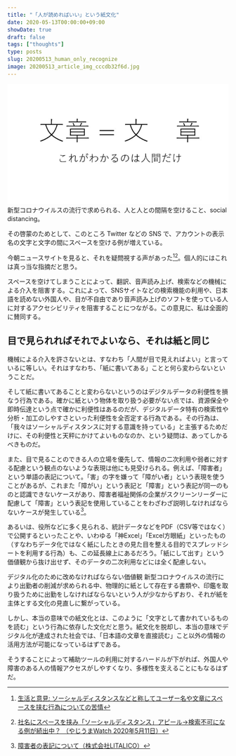 ```yaml
---
title: "「人が読めればいい」という紙文化"
date: 2020-05-13T00:00:00+09:00
showDate: true
draft: false
tags: ["thoughts"]
type: posts
slug: 20200513_human_only_recognize
image: 20200513_article_img_cccdb32f6d.jpg
---
```

![Cover Image](./20200513_article_img_cccdb32f6d.jpg)
新型コロナウイルスの流行で求められる、人と人との間隔を空けること、social distancing。

その啓蒙のためとして、このところ Twitter などの SNS で、アカウントの表示名の文字と文字の間にスペースを空ける例が増えている。

今朝ニュースサイトを見ると、それを疑問視する声があった[^1][^2]。個人的にはこれは真っ当な指摘だと思う。

スペースを空けてしまうことによって、翻訳、音声読み上げ、検索などの機械による介入を阻害する。これによって、SNSサイトなどの検索機能の利用や、日本語を読めない外国人や、目が不自由であり音声読み上げのソフトを使っている人に対するアクセシビリティを阻害することにつながる。この意見に、私は全面的に賛同する。

## 目で見られればそれでよいなら、それは紙と同じ

機械による介入を許さないとは、すなわち「人間が目で見えればよい」と言っているに等しい。それはすなわち、「紙に書いてある」ことと何ら変わらないということだ。

そして紙に書いてあることと変わらないというのはデジタルデータの利便性を損なう行為である。確かに紙という物体を取り扱う必要がない点では、資源保全や即時伝達という点で確かに利便性はあるのだが、デジタルデータ特有の検索性や分析・加工のしやすさといった利便性を全否定する行為である。その行為は、「我々はソーシャルディスタンスに対する意識を持っている」と主張するためだけに、その利便性と天秤にかけてよいものなのか、という疑問は、あってしかるべきものだ。

また、目で見ることのできる人の立場を優先して、情報の二次利用や弱者に対する配慮という観点のないような表現は他にも見受けられる。例えば、「障害者」という単語の表記について。「害」の字を嫌って「障がい者」という表現を使うことがあるが、これまた「障がい」という表記と「障害」という表記が同一のものと認識できないケースがあり、障害者福祉関係の企業がスクリーンリーダーに配慮して「障害」という表記を使用していることをわざわざ説明しなければならないケースが発生している[^3]。

あるいは、役所などに多く見られる、統計データなどをPDF（CSV等ではなく）で公開するといったことや、いわゆる「神Excel」「Excel方眼紙」といったもの（すなわちデータ化ではなく紙にしたときの見た目を整える目的でスプレッドシートを利用する行為）も、この延長線上にあるだろう。「紙にして出す」という価値観から抜け出せず、そのデータの二次利用などには全く配慮しない。

デジタル化のために改めなければならない価値観
新型コロナウイルスの流行により出勤者の削減が求められる中、物理的に紙として存在する書類や、印鑑を取り扱うために出勤をしなければならないという人が少なからずおり、それが紙を主体とする文化の見直しに繋がっている。

しかし、本当の意味での紙文化とは、このように「文字として書かれているものを読む」という行為に依存した文化だと思う。紙文化を脱却し、本当の意味でデジタル化が達成された社会では、「日本語の文章を直接読む」こと以外の情報の活用方法が可能になっているはずである。

そうすることによって補助ツールの利用に対するハードルが下がれば、外国人や障害のある人の情報アクセスがしやすくなり、多様性を支えることにもなるはずだ。

[^1]: [生活と意見: ソーシャルディスタンスなどと称してユーザー名や文章にスペースを挟む行為についての苦情](https://gist.github.com/mala/08fdbc680d84bb1b2305688282f26cea)
[^2]: [社名にスペースを挟み「ソーシャルディスタンス」アピール→検索不可になる例が続出中？ （やじうまWatch 2020年5月11日）](https://internet.watch.impress.co.jp/docs/yajiuma/1251552.html)
[^3]: [障害者の表記について（株式会社LITALICO）](https://litalico.co.jp/aboutsite/)
